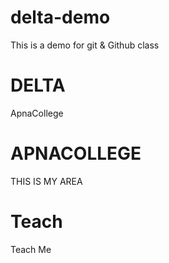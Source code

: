 # delta-demo
This is a demo for git &amp; Github  class

# DELTA
ApnaCollege

# APNACOLLEGE
THIS IS MY AREA

# Teach
Teach Me